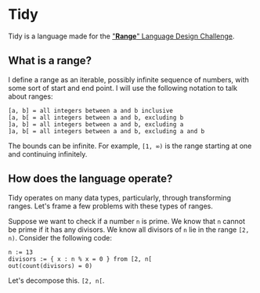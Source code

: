 # Tidy

Tidy is a language made for the ["**Range**" Language Design Challenge](https://chat.stackexchange.com/transcript/message/46169592#46169592).

## What is a range?

I define a range as an iterable, possibly infinite sequence of numbers, with some sort of start and end point. I will use the following notation to talk about ranges:

```
[a, b] = all integers between a and b inclusive
[a, b[ = all integers between a and b, excluding b
]a, b] = all integers between a and b, excluding a
]a, b[ = all integers between a and b, excluding a and b
```

The bounds can be infinite. For example, `[1, ∞)` is the range starting at one and continuing infinitely.

## How does the language operate?

Tidy operates on many data types, particularly, through transforming ranges. Let's frame a few problems with these types of ranges.

Suppose we want to check if a number `n` is prime. We know that `n` cannot be prime if it has any divisors. We know all divisors of `n` lie in the range `[2, n)`. Consider the following code:

```
n := 13
divisors := { x : n % x = 0 } from [2, n[
out(count(divisors) = 0)
```

Let's decompose this. `[2, n[`.
